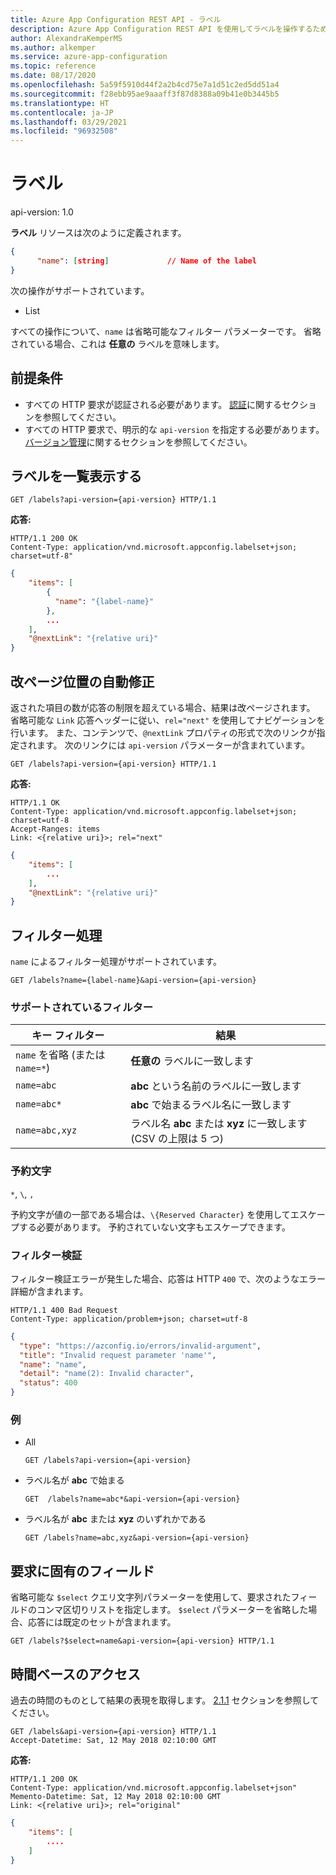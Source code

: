 ```yaml
---
title: Azure App Configuration REST API - ラベル
description: Azure App Configuration REST API を使用してラベルを操作するための参照ページ
author: AlexandraKemperMS
ms.author: alkemper
ms.service: azure-app-configuration
ms.topic: reference
ms.date: 08/17/2020
ms.openlocfilehash: 5a59f5910d44f2a2b4cd75e7a1d51c2ed5dd51a4
ms.sourcegitcommit: f28ebb95ae9aaaff3f87d8388a09b41e0b3445b5
ms.translationtype: HT
ms.contentlocale: ja-JP
ms.lasthandoff: 03/29/2021
ms.locfileid: "96932508"
---
```

# <a name="labels"></a>ラベル

api-version: 1.0

**ラベル** リソースは次のように定義されます。

```json
{
      "name": [string]             // Name of the label
}
```

次の操作がサポートされています。

- List

すべての操作について、``name`` は省略可能なフィルター パラメーターです。 省略されている場合、これは **任意の** ラベルを意味します。

## <a name="prerequisites"></a>前提条件

- すべての HTTP 要求が認証される必要があります。 [認証](./rest-api-authentication-index.md)に関するセクションを参照してください。
- すべての HTTP 要求で、明示的な `api-version` を指定する必要があります。 [バージョン管理](./rest-api-versioning.md)に関するセクションを参照してください。

## <a name="list-labels"></a>ラベルを一覧表示する

```http
GET /labels?api-version={api-version} HTTP/1.1
```

**応答:**

```http
HTTP/1.1 200 OK
Content-Type: application/vnd.microsoft.appconfig.labelset+json; charset=utf-8"
```

```json
{
    "items": [
        {
          "name": "{label-name}"
        },
        ...
    ],
    "@nextLink": "{relative uri}"
}
```

## <a name="pagination"></a>改ページ位置の自動修正

返された項目の数が応答の制限を超えている場合、結果は改ページされます。 省略可能な `Link` 応答ヘッダーに従い、`rel="next"` を使用してナビゲーションを行います。 また、コンテンツで、`@nextLink` プロパティの形式で次のリンクが指定されます。 次のリンクには `api-version` パラメーターが含まれています。

```http
GET /labels?api-version={api-version} HTTP/1.1
```

**応答:**

```http
HTTP/1.1 OK
Content-Type: application/vnd.microsoft.appconfig.labelset+json; charset=utf-8
Accept-Ranges: items
Link: <{relative uri}>; rel="next"
```

```json
{
    "items": [
        ...
    ],
    "@nextLink": "{relative uri}"
}
```

## <a name="filtering"></a>フィルター処理

`name` によるフィルター処理がサポートされています。

```http
GET /labels?name={label-name}&api-version={api-version}
```

### <a name="supported-filters"></a>サポートされているフィルター

|キー フィルター|結果|
|--|--|
|`name` を省略 (または `name=*`)|**任意の** ラベルに一致します|
|`name=abc`|**abc** という名前のラベルに一致します|
|`name=abc*`|**abc** で始まるラベル名に一致します|
|`name=abc,xyz`|ラベル名 **abc** または **xyz** に一致します (CSV の上限は 5 つ)|

### <a name="reserved-characters"></a>予約文字

`*`, `\`, `,`

予約文字が値の一部である場合は、`\{Reserved Character}` を使用してエスケープする必要があります。 予約されていない文字もエスケープできます。

### <a name="filter-validation"></a>フィルター検証

フィルター検証エラーが発生した場合、応答は HTTP `400` で、次のようなエラー詳細が含まれます。

```http
HTTP/1.1 400 Bad Request
Content-Type: application/problem+json; charset=utf-8
```

```json
{
  "type": "https://azconfig.io/errors/invalid-argument",
  "title": "Invalid request parameter 'name'",
  "name": "name",
  "detail": "name(2): Invalid character",
  "status": 400
}
```

### <a name="examples"></a>例

- All

    ```http
    GET /labels?api-version={api-version}
    ```

- ラベル名が **abc** で始まる

    ```http
    GET  /labels?name=abc*&api-version={api-version}
    ```

- ラベル名が **abc** または **xyz** のいずれかである

    ```http
    GET /labels?name=abc,xyz&api-version={api-version}
    ```

## <a name="request-specific-fields"></a>要求に固有のフィールド

省略可能な `$select` クエリ文字列パラメーターを使用して、要求されたフィールドのコンマ区切りリストを指定します。 `$select` パラメーターを省略した場合、応答には既定のセットが含まれます。

```http
GET /labels?$select=name&api-version={api-version} HTTP/1.1
```

## <a name="time-based-access"></a>時間ベースのアクセス

過去の時間のものとして結果の表現を取得します。 [2.1.1](https://tools.ietf.org/html/rfc7089#section-2.1) セクションを参照してください。

```http
GET /labels&api-version={api-version} HTTP/1.1
Accept-Datetime: Sat, 12 May 2018 02:10:00 GMT
```

**応答:**

```http
HTTP/1.1 200 OK
Content-Type: application/vnd.microsoft.appconfig.labelset+json"
Memento-Datetime: Sat, 12 May 2018 02:10:00 GMT
Link: <{relative uri}>; rel="original"
```

```json
{
    "items": [
        ....
    ]
}
```
